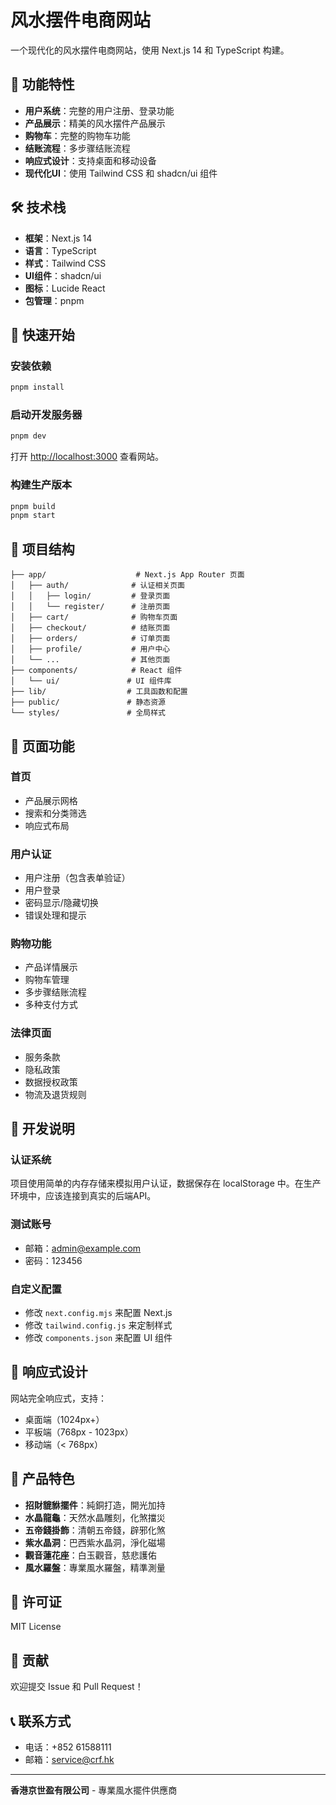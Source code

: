 # 风水摆件电商网站

一个现代化的风水摆件电商网站，使用 Next.js 14 和 TypeScript 构建。

## 🌟 功能特性

- **用户系统**：完整的用户注册、登录功能
- **产品展示**：精美的风水摆件产品展示
- **购物车**：完整的购物车功能
- **结账流程**：多步骤结账流程
- **响应式设计**：支持桌面和移动设备
- **现代化UI**：使用 Tailwind CSS 和 shadcn/ui 组件

## 🛠️ 技术栈

- **框架**：Next.js 14
- **语言**：TypeScript
- **样式**：Tailwind CSS
- **UI组件**：shadcn/ui
- **图标**：Lucide React
- **包管理**：pnpm

## 🚀 快速开始

### 安装依赖

```bash
pnpm install
```

### 启动开发服务器

```bash
pnpm dev
```

打开 [http://localhost:3000](http://localhost:3000) 查看网站。

### 构建生产版本

```bash
pnpm build
pnpm start
```

## 📁 项目结构

```
├── app/                    # Next.js App Router 页面
│   ├── auth/              # 认证相关页面
│   │   ├── login/         # 登录页面
│   │   └── register/      # 注册页面
│   ├── cart/              # 购物车页面
│   ├── checkout/          # 结账页面
│   ├── orders/            # 订单页面
│   ├── profile/           # 用户中心
│   └── ...                # 其他页面
├── components/            # React 组件
│   └── ui/               # UI 组件库
├── lib/                  # 工具函数和配置
├── public/               # 静态资源
└── styles/               # 全局样式
```

## 🎨 页面功能

### 首页
- 产品展示网格
- 搜索和分类筛选
- 响应式布局

### 用户认证
- 用户注册（包含表单验证）
- 用户登录
- 密码显示/隐藏切换
- 错误处理和提示

### 购物功能
- 产品详情展示
- 购物车管理
- 多步骤结账流程
- 多种支付方式

### 法律页面
- 服务条款
- 隐私政策
- 数据授权政策
- 物流及退货规则

## 🔧 开发说明

### 认证系统
项目使用简单的内存存储来模拟用户认证，数据保存在 localStorage 中。在生产环境中，应该连接到真实的后端API。

### 测试账号
- 邮箱：admin@example.com
- 密码：123456

### 自定义配置
- 修改 `next.config.mjs` 来配置 Next.js
- 修改 `tailwind.config.js` 来定制样式
- 修改 `components.json` 来配置 UI 组件

## 📱 响应式设计

网站完全响应式，支持：
- 桌面端（1024px+）
- 平板端（768px - 1023px）
- 移动端（< 768px）

## 🎯 产品特色

- **招財貔貅擺件**：純銅打造，開光加持
- **水晶龍龜**：天然水晶雕刻，化煞擋災
- **五帝錢掛飾**：清朝五帝錢，辟邪化煞
- **紫水晶洞**：巴西紫水晶洞，淨化磁場
- **觀音蓮花座**：白玉觀音，慈悲護佑
- **風水羅盤**：專業風水羅盤，精準測量

## 📄 许可证

MIT License

## 🤝 贡献

欢迎提交 Issue 和 Pull Request！

## 📞 联系方式

- 电话：+852 61588111
- 邮箱：service@crf.hk

---

**香港京世盈有限公司** - 專業風水擺件供應商

